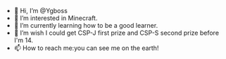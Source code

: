 - 👋 Hi, I’m @Ygboss
- 👀 I’m interested in Minecraft.
- 🌱 I’m currently learning how to be a good learner.
- 💞️ I’m wish I could get CSP-J first prize and CSP-S second prize before I'm 14.
- 📫 How to reach me:you can see me on the earth!
